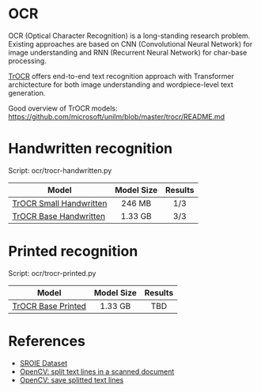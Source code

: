 # OCR

OCR (Optical Character Recognition) is a long-standing research problem. Existing approaches
are based on CNN (Convolutional Neural Network) for image understanding and RNN (Recurrent Neural Network)
for char-base processing.

[TrOCR](https://arxiv.org/abs/2109.10282) offers end-to-end text recognition approach with Transformer
archictecture for both image understanding and wordpiece-level text generation.

Good overview of TrOCR models: https://github.com/microsoft/unilm/blob/master/trocr/README.md

# Handwritten recognition

Script: ocr/trocr-handwritten.py

| Model | Model Size | Results |
| --- | :---: | :---: |
| [TrOCR Small Handwritten](https://huggingface.co/microsoft/trocr-small-handwritten/tree/main) | 246 MB | 1/3 |
| [TrOCR Base Handwritten](https://huggingface.co/microsoft/trocr-base-handwritten/tree/main) | 1.33 GB | 3/3 |

# Printed recognition

Script: ocr/trocr-printed.py

| Model | Model Size | Results |
| --- | :---: | :---: |
| [TrOCR Base Printed](https://huggingface.co/microsoft/trocr-base-printed/tree/main) | 1.33 GB | TBD |

# References
  - [SROIE Dataset](https://www.kaggle.com/datasets/urbikn/sroie-datasetv2)
  - [OpenCV: split text lines in a scanned document](https://stackoverflow.com/questions/34981144/split-text-lines-in-scanned-document)
  - [OpenCV: save splitted text lines](https://stackoverflow.com/questions/67991036/save-splited-text-lines-opencv)
